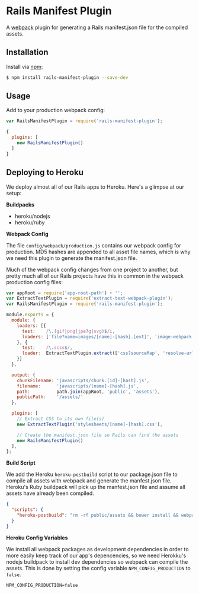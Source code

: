 # Rails Manifest Plugin

A [webpack](http://webpack.github.io) plugin for generating a Rails manifest.json file for the compiled assets.

## Installation

Install via [npm](https://www.npmjs.com):

```sh
$ npm install rails-manifest-plugin --save-dev
```

## Usage

Add to your production webpack config:

```js
var RailsManifestPlugin = require('rails-manifest-plugin');

{
  plugins: [
    new RailsManifestPlugin()
  ]
}
```

## Deploying to Heroku

We deploy almost all of our Rails apps to Heroku. Here's a glimpse at our setup:

**Buildpacks**

- heroku/nodejs
- heroku/ruby

**Webpack Config**

The file `config/webpack/production.js` contains our webpack config for production. MD5 hashes are
appended to all asset file names, which is why we need this plugin to generate the manifest.json file.

Much of the webpack config changes from one project to another, but pretty much all of our Rails
projects have this in common in the webpack production config files:

```js
var appRoot = require('app-root-path') + '';
var ExtractTextPlugin = require('extract-text-webpack-plugin');
var RailsManifestPlugin = require('rails-manifest-plugin');

module.exports = {
  module: {
    loaders: [{
      test:    /\.(gif|png|jpe?g|svg)$/i,
      loaders: ['file?name=images/[name]-[hash].[ext]', 'image-webpack']
    }, {
      test:    /\.scss$/,
      loader:  ExtractTextPlugin.extract(['css?sourceMap', 'resolve-url', 'sass?sourceMap'])
    }]
  },

  output: {
    chunkFilename: 'javascripts/chunk.[id]-[hash].js',
    filename:      'javascripts/[name]-[hash].js',
    path:          path.join(appRoot, 'public', 'assets'),
    publicPath:    '/assets/'
  },

  plugins: [
    // Extract CSS to its own file(s)
    new ExtractTextPlugin('stylesheets/[name]-[hash].css'),

    // Create the manifest.json file so Rails can find the assets
    new RailsManifestPlugin()
  ],
};
```

**Build Script**

We add the Heroku `heroku-postbuild` script to our package.json file to compile all assets with
webpack and generate the manfest.json file. Heroku's Ruby buildpack will pick up the manfest.json
file and assume all assets have already been compiled.

```json
{
  "scripts": {
    "heroku-postbuild": "rm -rf public/assets && bower install && webpack --config config/webpack/production.js"
  }
}
```

**Heroku Config Variables**

We install all webpack packages as development dependencies in order to more easily keep track of our app's
depencencies, so we need Herokku's nodejs buildpack to install dev dependencies so webpack can compile the
assets. This is done by setting the config variable `NPM_CONFIG_PRODUCTION` to `false`.

```
NPM_CONFIG_PRODUCTION=false
```
